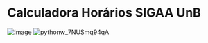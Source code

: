 # Calculadora Horários SIGAA UnB
![image](https://user-images.githubusercontent.com/31783838/128644477-341839bb-312a-4df4-89b3-7bd36dd13ebd.png)
![pythonw_7NUSmq94qA](https://user-images.githubusercontent.com/31783838/128644476-5dc064c9-2dd2-492e-b757-59ff82b03b7f.png)
